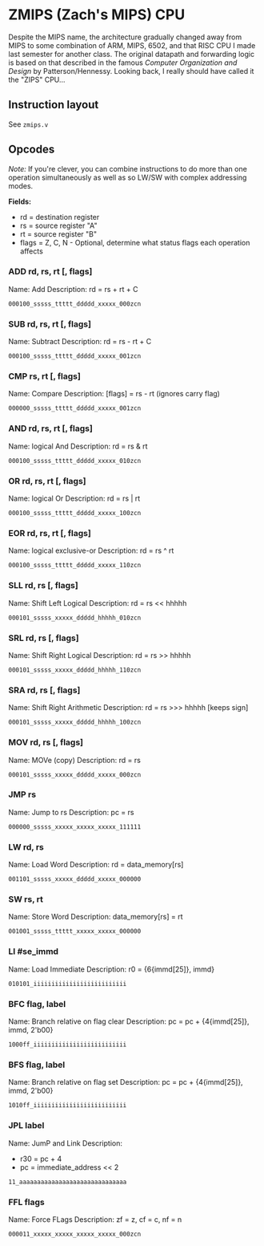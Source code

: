 # ZMIPS (Zach's MIPS) CPU

Despite the MIPS name, the architecture gradually changed away from MIPS to some combination of ARM, MIPS, 6502, and that RISC CPU I made last semester for another class. The original datapath and forwarding logic is based on that described in the famous *Computer Organization and Design* by Patterson/Hennessy. Looking back, I really should have called it the "ZIPS" CPU...

## Instruction layout
 
See `zmips.v`

## Opcodes

*Note:* If you're clever, you can combine instructions to do more than one operation simultaneously as well as so LW/SW with complex addressing modes.

**Fields:**
* rd = destination register
* rs = source register "A"
* rt = source register "B"
* flags = Z, C, N - Optional, determine what status flags each operation affects

### ADD rd, rs, rt [, flags]
Name: Add
Description: rd = rs + rt + C
```
000100_sssss_ttttt_ddddd_xxxxx_000zcn
```

### SUB rd, rs, rt [, flags]
Name: Subtract
Description: rd = rs - rt + C
```
000100_sssss_ttttt_ddddd_xxxxx_001zcn
```

### CMP rs, rt [, flags]
Name: Compare
Description: [flags] = rs - rt (ignores carry flag)
```
000000_sssss_ttttt_ddddd_xxxxx_001zcn
```

### AND rd, rs, rt [, flags]
Name: logical And
Description: rd = rs & rt
```
000100_sssss_ttttt_ddddd_xxxxx_010zcn
```

### OR rd, rs, rt [, flags]
Name: logical Or
Description: rd = rs | rt
```
000100_sssss_ttttt_ddddd_xxxxx_100zcn
```

### EOR rd, rs, rt [, flags]
Name: logical exclusive-or
Description: rd = rs ^ rt
```
000100_sssss_ttttt_ddddd_xxxxx_110zcn
```

### SLL rd, rs [, flags]
Name: Shift Left Logical
Description: rd = rs << hhhhh
```
000101_sssss_xxxxx_ddddd_hhhhh_010zcn
```

### SRL rd, rs [, flags]
Name: Shift Right Logical
Description: rd = rs >> hhhhh
```
000101_sssss_xxxxx_ddddd_hhhhh_110zcn
```

### SRA rd, rs [, flags]
Name: Shift Right Arithmetic
Description: rd = rs >>> hhhhh [keeps sign]
```
000101_sssss_xxxxx_ddddd_hhhhh_100zcn
```

### MOV rd, rs [, flags]
Name: MOVe (copy)
Description: rd = rs
```
000101_sssss_xxxxx_ddddd_xxxxx_000zcn
```

### JMP rs
Name: Jump to rs
Description: pc = rs
```
000000_sssss_xxxxx_xxxxx_xxxxx_111111
```

### LW rd, rs
Name: Load Word
Description: rd = data_memory[rs]
```
001101_sssss_xxxxx_ddddd_xxxxx_000000
```

### SW rs, rt
Name: Store Word
Description: data_memory[rs] = rt
```
001001_sssss_ttttt_xxxxx_xxxxx_000000
```

### LI #se_immd
Name: Load Immediate
Description: r0 = {6{immd[25]}, immd}
```
010101_iiiiiiiiiiiiiiiiiiiiiiiiii
```

### BFC flag, label
Name: Branch relative on flag clear
Description: pc = pc + {4{immd[25]}, immd, 2'b00}
```
1000ff_iiiiiiiiiiiiiiiiiiiiiiiiii
```

### BFS flag, label
Name: Branch relative on flag set
Description: pc = pc + {4{immd[25]}, immd, 2'b00}
```
1010ff_iiiiiiiiiiiiiiiiiiiiiiiiii
```

### JPL label
Name: JumP and Link
Description: 
* r30 = pc + 4
* pc = immediate_address << 2
```
11_aaaaaaaaaaaaaaaaaaaaaaaaaaaaaa
```

### FFL flags
Name: Force FLags
Description: zf = z, cf = c, nf = n
```
000011_xxxxx_xxxxx_xxxxx_xxxxx_000zcn
```
